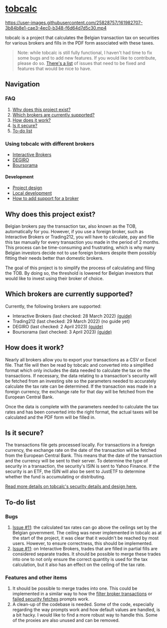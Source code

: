 # [tobcalc](https://tobcalc.com)

https://user-images.githubusercontent.com/25828757/161982707-3b84b8e1-cae3-4ec0-b348-f6d64d7d5c30.mp4

tobcalc is a project that calculates the Belgian transaction tax on securities for various brokers and fills in the PDF form associated with these taxes.

> Note: while tobcalc is still fully functional, I haven't had time to fix some bugs and to add new features. If you would like to contribute, please do so. [There's a list](#to-do-list) of issues that need to be fixed and features that would be nice to have.

## Navigation

### FAQ

1. [Why does this project exist?](#why-does-this-project-exist)
2. [Which brokers are currently supported?](#which-brokers-are-currently-supported)
3. [How does it work?](#how-does-it-work)
4. [Is it secure?](#is-it-secure)
5. [To-do list](#to-do-list)

### Using tobcalc with different brokers

- [Interactive Brokers](docs/brokers/interactive-brokers-guide.md)
- [DEGIRO](docs/brokers/degiro-guide.md)
- [Boursorama](docs/brokers/boursorama-guide.md)

#### Development

- [Project design](docs/design.md)
- [Local development](docs/local-development.md)
- [How to add support for a broker](docs/add-broker.md)

## Why does this project exist?

Belgian brokers pay the transaction tax, also known as the TOB, automatically for you. However, if you use a foreign broker, such as Interactive Brokers or Trading212, you will have to calculate, pay and file this tax manually for every transaction you made in the period of 2 months. This process can be time-consuming and frustrating, which is why many Belgian investors decide not to use foreign brokers despite them possibly fitting their needs better than domestic brokers. 

The goal of this project is to simplify the process of calculating and filing the TOB. By doing so, the threshold is lowered for Belgian investors that would like to invest using their broker of choice.

## Which brokers are currently supported?

Currently, the following brokers are supported:
- Interactive Brokers (last checked: 28 March 2022) [(guide)](docs/brokers/interactive-brokers-guide.md)
- Trading212 (last checked: 29 March 2022) (no guide yet)
- DEGIRO (last checked: 2 April 2023) [(guide)](docs/brokers/degiro-guide.md)
- Boursorama (last checked: 3 April 2023) [(guide)](docs/brokers/boursorama-guide.md)

## How does it work?

Nearly all brokers allow you to export your transactions as a CSV or Excel file. That file will then be read by tobcalc and converted into a simplified format which only includes the data needed to calculate the tax on the transactions. If necessary, the data relating to a transaction's security will be fetched from an investing site so the parameters needed to accurately calculate the tax rate can be determined. If the transaction was made in a foreign currency, the exchange rate for that day will be fetched from the European Central Bank.

Once the data is complete with the parameters needed to calculate the tax rates and has been converted into the right format, the actual taxes will be calculated and the PDF form will be filled in. 


## Is it secure?

The transactions file gets processed locally. For transactions in a foreign currency, the exchange rate on the date of the transaction will be fetched from the European Central Bank. This means that the date of the transaction and the currency will be sent to their server. To determine the type of security in a transaction, the security's ISIN is sent to Yahoo Finance. If the security is an ETF, the ISIN will also be sent to JustETF to determine whether the fund is accumulating or distributing. 

[Read more details on tobcalc's security details and design here.](docs/design.md)

## To-do list

### Bugs

1. [Issue #11](https://github.com/samjmck/tobcalc/issues/11): the calculated tax rates can go above the ceilings set by the Belgian government. The ceiling was never implemented in tobcalc as at the start of the project, it was clear that it wouldn't be reached by most users. However, to ensure correctness, this should be implemented.
2. [Issue #11](https://github.com/samjmck/tobcalc/issues/11): on Interactive Brokers, trades that are filled in partial fills are considered separate trades. It should be possible to merge these trades into one to not only ensure the correct quantity is used for the tax calculation, but it also has an effect on the ceiling of the tax rate.

### Features and other items

1. It should be possible to merge trades into one. This could be implemented in a similar way to how the [filter broker transactions](site/src/components/PromptFilterBrokerTransactions.svelte) or [failed security fetches](site/src/components/PromptFailedSecurityFetches.svelte) prompts work.
2. A clean-up of the codebase is needed. Some of the code, especially regarding the way prompts work and how default values are handled, is a bit hacky. I would like to find a more robust way to handle this. Some of the proxies are also unused and can be removed.